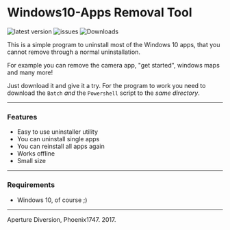 # Windows10-Apps Removal Tool
![latest version](https://img.shields.io/github/release/aperture-diversion/windows10-apps.svg) ![issues](https://img.shields.io/github/issues/aperture-diversion/windows10-apps.svg) ![Downloads](https://img.shields.io/github/downloads/aperture-diversion/windows10-apps/latest/total.svg)

This is a simple program to uninstall most of the Windows 10 apps, that you cannot remove through a normal uninstallation.

For example you can remove the camera app, "get started", windows maps and many more!



Just download it and give it a try. For the program to work you need to download the ```Batch``` *and* the ```Powershell``` script to the *same directory*.

---

### Features

* Easy to use uninstaller utility
* You can uninstall single apps
* You can reinstall all apps again
* Works offline
* Small size

---

### Requirements

* Windows 10, of course ;)

---

Aperture Diversion, Phoenix1747. 2017.
